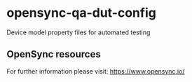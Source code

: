# opensync-qa-dut-config

Device model property files for automated testing

## OpenSync resources

For further information please visit: https://www.opensync.io/
